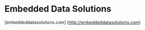 Embedded Data Solutions
=========================

[embeddeddatasolutions.com] (http://embeddeddatasolutions.com)

